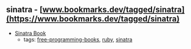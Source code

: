 sinatra - [www.bookmarks.dev/tagged/sinatra](https://www.bookmarks.dev/tagged/sinatra) 
---
* [Sinatra Book](https://github.com/sinatra/sinatra-book)
    * tags: [free-programming-books](../tags/free-programming-books.md), [ruby](../tags/ruby.md), [sinatra](../tags/sinatra.md)
